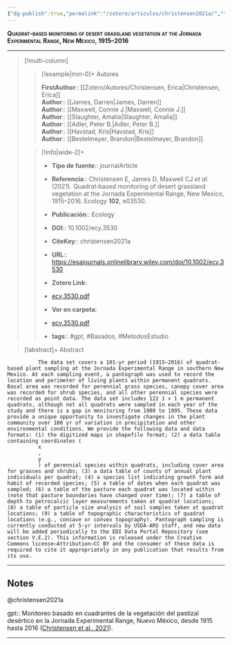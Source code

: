 ```yaml
---
{"dg-publish":true,"permalink":"/zotero/articulos/christensen2021a/","title":"Quadrat‐based monitoring of desert grassland vegetation at the Jornada Experimental Range, New Mexico, 1915–2016","tags":["#zotero"]}
---
```



<span style="font-variant:small-caps; font-weight: bold;">Quadrat‐based monitoring of desert grassland vegetation at the Jornada Experimental Range, New Mexico, 1915–2016</span>

---


> [!multi-column]
>
>> [!example|min-0]+ Autores
>> 
>> **FirstAuthor**:: [[Zotero/Autores/Christensen, Erica\|Christensen, Erica]]  
>> **Author**:: [[James, Darren\|James, Darren]]  
>> **Author**:: [[Maxwell, Connie J.\|Maxwell, Connie J.]]  
>> **Author**:: [[Slaughter, Amalia\|Slaughter, Amalia]]  
>> **Author**:: [[Adler, Peter B.\|Adler, Peter B.]]  
>> **Author**:: [[Havstad, Kris\|Havstad, Kris]]  
>> **Author**:: [[Bestelmeyer, Brandon\|Bestelmeyer, Brandon]]  
 >
>
>> [!info|wide-2]+
>>
>> - **Tipo de fuente**:: journalArticle
>> - **Referencia**:: Christensen E, James D, Maxwell CJ _et al._ (2021). Quadrat‐based monitoring of desert grassland vegetation at the Jornada Experimental Range, New Mexico, 1915–2016. Ecology **102**, e03530.
>> - **Publicación**:: Ecology
>> - **DOI**:: 10.1002/ecy.3530
>> - **CiteKey**:: christensen2021a
>> - **URL**:: https://esajournals.onlinelibrary.wiley.com/doi/10.1002/ecy.3530
>> - **Zotero Link:** 
>> - [ecy.3530.pdf](zotero://select/library/items/7DSMTBZT)
>>
>> - **Ver en carpeta**: 
>> - [ecy.3530.pdf](file://J:\OneDrive\Articulos\ecy.3530.pdf)
>> - **tags**:: #gpt, #Basados, #MetodosEstudio



> [!abstract]+ 
>Abstract
            
              The data set covers a 101‐yr period (1915–2016) of quadrat‐based plant sampling at the Jornada Experimental Range in southern New Mexico. At each sampling event, a pantograph was used to record the location and perimeter of living plants within permanent quadrats. Basal area was recorded for perennial grass species, canopy cover area was recorded for shrub species, and all other perennial species were recorded as point data. The data set includes 122 1 × 1 m permanent quadrats, although not all quadrats were sampled in each year of the study and there is a gap in monitoring from 1980 to 1995. These data provide a unique opportunity to investigate changes in the plant community over 100 yr of variation in precipitation and other environmental conditions. We provide the following data and data formats: (1) the digitized maps in shapefile format; (2) a data table containing coordinates (
              x
              ,
              y
              ) of perennial species within quadrats, including cover area for grasses and shrubs; (3) a data table of counts of annual plant individuals per quadrat; (4) a species list indicating growth form and habit of recorded species; (5) a table of dates when each quadrat was sampled; (6) a table of the pasture each quadrat was located within (note that pasture boundaries have changed over time); (7) a table of depth to petrocalcic layer measurements taken at quadrat locations; (8) a table of particle size analysis of soil samples taken at quadrat locations; (9) a table of topographic characteristics of quadrat locations (e.g., concave or convex topography). Pantograph sampling is currently conducted at 5‐yr intervals by USDA‐ARS staff, and new data will be added periodically to the EDI Data Portal Repository (see section V.E.2). This information is released under the Creative Commons license—Attribution—CC BY and the consumer of these data is required to cite it appropriately in any publication that results from its use.


--- 

## Notes

@christensen2021a

gpt:: Monitoreo basado en cuadrantes de la vegetación del pastizal desértico en la Jornada Experimental Range, Nuevo México, desde 1915 hasta 2016 ([Christensen et al., 2021](zotero://select/library/items/LT624ZSW)).






---







